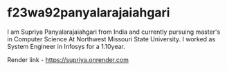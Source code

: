 # f23wa92panyalarajaiahgari
I am Supriya Panyalarajaiahgari from India and currently pursuing master's in Computer Science At Northwest Missouri State University. I worked as System Engineer in Infosys for a 1.10year.

Render link - https://supriya.onrender.com


